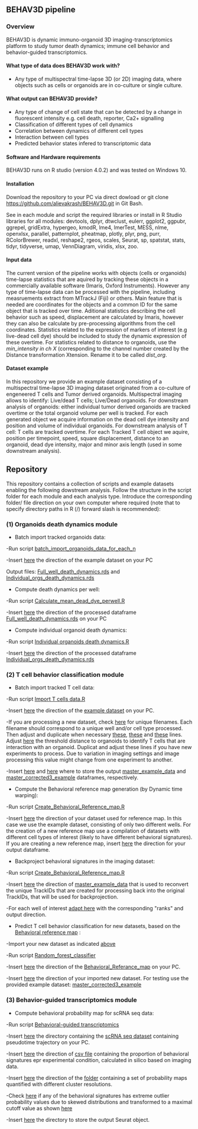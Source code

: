 ## BEHAV3D pipeline
### Overview
BEHAV3D is dynamic immuno-organoid 3D imaging-transcriptomics platform to study tumor death dynamics; immune cell behavior and behavior-guided transcriptomics. 

#### What type of data does BEHAV3D work with?
- Any type of multispectral time-lapse 3D (or 2D) imaging data, where objects such as cells or organoids are in co-culture or single culture. 
#### What output can BEHAV3D provide?
- Any type of change of cell state that can be detected by a change in fluorescent intensity e.g. cell death, reporter, Ca2+ signalling
- Classification of different types of cell dynamics
- Correlation between dynamics of different cell types
- Interaction between cell types
- Predicted behavior states infered to transcriptomic data

#### Software and Hardware requirements
BEHAV3D runs on R studio (version 4.0.2) and was tested on Windows 10. 
#### Installation
Download the repository to your PC via direct dowload or git clone https://github.com/alievakrash/BEHAV3D.git in Git Bash.

See in each module and script the required libraries or install in R Studio libraries for all modules: devtools, dplyr, dtwclust, eulerr, ggplot2, ggpubr, ggrepel, gridExtra, hypergeo, kmodR, lme4, lmerTest, MESS, nlme, openxlsx, parallel, patternplot, pheatmap, plotly, plyr, png, purr, RColorBrewer, readxl, reshape2, rgeos, scales, Seurat, sp, spatstat, stats, tidyr, tidyverse, umap, VennDiagram, viridis, xlsx, zoo.
#### Input data
The current version of the pipeline works with objects (cells or organoids) time-lapse statistics that are aquired by tracking these objects in a commercially available software (Imaris, Oxford Instruments). However any type of time-lapse data can be processed with the pipeline, including measruements extract from MTrackJ (Fiji) or others. Main feature that is needed are coordinates for the objects and a common ID for the same object that is tracked over time. Aditional statistics describing the cell behavior such as speed, displacement are calculated by Imaris, however they can also be calculate by pre-processing algorithms from the cell coordinates. Statistics related to the expression of markers of interest (e.g live-dead cell dye) should be included to study the dynamic expression of these overtime. For statistics related to distance to organoids, use the *min_intensity in ch X* (corresponding to the channel number created by the Distance transformation Xtension. Rename it to be called *dist_org*.
#### Dataset example
In this repository we provide an example dataset consisting of a multispectral time-lapse 3D imaging dataset originated from a co-culture of engeneered T cells and Tumor derived organoids. Multispectral imaging allows to identify: Live/dead T cells; Live/Dead organoids. For downstream analysis of organoids: either individual tumor derived organoids are tracked overtime or the total organoid volume per well is tracked. For each generated object we acquire information on the dead cell dye intensity and position and volume of individual organoids. For downstream analysis of T cell: T cells are tracked overtime. For each Tracked T cell object we aquire, position per timepoint, speed, square displacement, distance to an organoid, dead dye intensity, major and minor axis length (used in some downstream analysis).
## Repository
This repository contains a collection of scripts and example datasets enabling the following dowstream analysis. Follow the structure in the script folder for each module and each analysis type. Introduce the corresponding folder/ file direction on your own computer where required (note that to specify directory paths in R (/) forward slash is recommended):
### (1) Organoids death dynamics module
- Batch import tracked organoids data: 

-Run script [batch_import_organoids_data_for_each_n](https://github.com/alievakrash/BEHAV3D/blob/main/scripts/Organoids%20death%20dynamics/Batch%20import%20organoids%20data/batch_import_organoids_data_for_each_n.R)

-Insert [here](https://github.com/alievakrash/BEHAV3D/blob/c0a285b105d6ee237dfc7f9b7bf912caa6f3e1cb/scripts/Organoids%20death%20dynamics/Batch%20import%20organoids%20data/batch_import_organoids_data_for_each_n.R#L9) the direction of the example dataset on your PC 

Output files: [Full_well_death_dynamics.rds](https://github.com/alievakrash/BEHAV3D/blob/553db58a0116559817b9f2109333cf4f7e58f4da/scripts/Organoids%20death%20dynamics/Test%20dataset/Full_well_death_dynamics) and [Individual_orgs_death_dynamics.rds](https://github.com/alievakrash/BEHAV3D/blob/553db58a0116559817b9f2109333cf4f7e58f4da/scripts/Organoids%20death%20dynamics/Test%20dataset/Individual_organoids_death_dynamics)

- Compute death dynamics per well:

-Run script [Calculate_mean_dead_dye_perwell.R](https://github.com/alievakrash/BEHAV3D/blob/5a2aed55ede54f2f14a987d7ab37480b8d15e038/scripts/Organoids%20death%20dynamics/Death%20dynamics%20per%20well/Calculate_mean_dead_dye_perwell.R)

-Insert [here](https://github.com/alievakrash/BEHAV3D/blob/fa49556265fc14c2da2355ef99561884ce65c807/scripts/Organoids%20death%20dynamics/Death%20dynamics%20per%20well/Calculate_mean_dead_dye_perwell.R#L5) the direction of the processed dataframe [Full_well_death_dynamics.rds](https://github.com/alievakrash/BEHAV3D/blob/553db58a0116559817b9f2109333cf4f7e58f4da/scripts/Organoids%20death%20dynamics/Test%20dataset/Full_well_death_dynamics) on your PC


- Compute individual organoid death dynamics:

-Run script [Individual organoids death dynamics.R](https://github.com/alievakrash/BEHAV3D/blob/5a2aed55ede54f2f14a987d7ab37480b8d15e038/scripts/Organoids%20death%20dynamics/Individual%20organoids%20death%20dynamics/Individual%20organoids%20death%20dynamics.R)

-Insert [here](https://github.com/alievakrash/BEHAV3D/blob/81ab7207a48fb60f8467737e5aa2e85f643f054d/scripts/Organoids%20death%20dynamics/Individual%20organoids%20death%20dynamics/Individual%20organoids%20death%20dynamics.R#L4) the direction of the processed dataframe [Individual_orgs_death_dynamics.rds](https://github.com/alievakrash/BEHAV3D/blob/553db58a0116559817b9f2109333cf4f7e58f4da/scripts/Organoids%20death%20dynamics/Test%20dataset/Individual_organoids_death_dynamics)

### (2) T cell behavior classification module
- Batch import tracked T cell data:

-Run script [Import T cells data.R](https://github.com/alievakrash/BEHAV3D/blob/4e05f2c50f038ac76b1d572220a0ba6225d40670/scripts/T%20cell%20dynamics%20classification/Import%20T%20cells%20data.R)

-Insert [here](https://github.com/alievakrash/BEHAV3D/blob/4e05f2c50f038ac76b1d572220a0ba6225d40670/scripts/T%20cell%20dynamics%20classification/Import%20T%20cells%20data.R#L19) the direction of the [example dataset](https://github.com/alievakrash/BEHAV3D/tree/main/scripts/T%20cell%20dynamics%20classification/example_dataset_T_cell_tracking) on your PC.

-If you are processing a new dataset, check [here](https://github.com/alievakrash/BEHAV3D/blob/a9ddc8eb4984728b3700c71520decebd77da6907/scripts/T%20cell%20dynamics%20classification/Import%20T%20cells%20data.R#L48) for unique filenames. Each filename should correspond to a unique well and/or cell type processed. Then adjust and duplicate when necessary [these](https://github.com/alievakrash/BEHAV3D/blob/a9ddc8eb4984728b3700c71520decebd77da6907/scripts/T%20cell%20dynamics%20classification/Import%20T%20cells%20data.R#L51-L52), [these](https://github.com/alievakrash/BEHAV3D/blob/a9ddc8eb4984728b3700c71520decebd77da6907/scripts/T%20cell%20dynamics%20classification/Import%20T%20cells%20data.R#L55-L56) and [these](https://github.com/alievakrash/BEHAV3D/blob/a9ddc8eb4984728b3700c71520decebd77da6907/scripts/T%20cell%20dynamics%20classification/Import%20T%20cells%20data.R#L60-L63) lines.
Adjust [here](https://github.com/alievakrash/BEHAV3D/blob/38b02d7ca92385f91ac281709905494b59b10819/scripts/T%20cell%20dynamics%20classification/Import%20T%20cells%20data.R#L210-L214) the threshold distance to organoids to identify T cells that are interaction with an organoid. Duplicat and adjust these lines if you have new experiments to process. Due to variation in imaging settings and image processing this value might change from one experiment to another.

-Insert [here](https://github.com/alievakrash/BEHAV3D/blob/42e1379bbd34aecbb764793bbd74d163519e3c00/scripts/T%20cell%20dynamics%20classification/Import%20T%20cells%20data.R#L83) and [here](https://github.com/alievakrash/BEHAV3D/blob/42e1379bbd34aecbb764793bbd74d163519e3c00/scripts/T%20cell%20dynamics%20classification/Import%20T%20cells%20data.R#L251) where to store the output [master_example_data](https://github.com/alievakrash/BEHAV3D/blob/18f9332a54adf0b0d8e00d688802edc980aabdc9/scripts/T%20cell%20dynamics%20classification/example_dataset_T_cell_tracking/master_example_data) and [master_corrected3_example](https://github.com/alievakrash/BEHAV3D/blob/18f9332a54adf0b0d8e00d688802edc980aabdc9/scripts/T%20cell%20dynamics%20classification/example_dataset_T_cell_tracking/master_corrected3_example) dataframes, respectively.

- Compute the Behavioral reference map generation (by Dynamic time warping):

-Run script [Create_Behavioral_Reference_map.R](https://github.com/alievakrash/BEHAV3D/blob/57c67317eea1af74d9aa82b33a9fab795d0a2dcc/scripts/T%20cell%20dynamics%20classification/Create_Behavioral_Reference_map.R)

-Insert [here](https://github.com/alievakrash/BEHAV3D/blob/57c67317eea1af74d9aa82b33a9fab795d0a2dcc/scripts/T%20cell%20dynamics%20classification/Create_Behavioral_Reference_map.R#L2) the direction of your dataset used for reference map. In this case we use the example dataset, consisting of only two different wells. For the creation of a new reference map use a compilation of datasets with different cell types of interest (likely to have different behavioral signatures). If you are creating a new reference map, insert [here](https://github.com/alievakrash/BEHAV3D/blob/c516cafc900cb71e8d33ba6d125b457923915bdb/scripts/T%20cell%20dynamics%20classification/Create_Behavioral_Reference_map.R#L92) the direction for your output dataframe.

- Backproject behavioral signatures in the imaging dataset:

-Run script [Create_Behavioral_Reference_map.R](https://github.com/alievakrash/BEHAV3D/blob/57c67317eea1af74d9aa82b33a9fab795d0a2dcc/scripts/T%20cell%20dynamics%20classification/Create_Behavioral_Reference_map.R)

-Insert [here](https://github.com/alievakrash/BEHAV3D/blob/c516cafc900cb71e8d33ba6d125b457923915bdb/scripts/T%20cell%20dynamics%20classification/Create_Behavioral_Reference_map.R#L118) the direction of [master_example_data](https://github.com/alievakrash/BEHAV3D/blob/18f9332a54adf0b0d8e00d688802edc980aabdc9/scripts/T%20cell%20dynamics%20classification/example_dataset_T_cell_tracking/master_example_data) that is used to reconvert the unique TrackIDs that are created for processing back into the original TrackIDs, that will be used for backprojection.

-For each well of interest [adapt here](https://github.com/alievakrash/BEHAV3D/blob/c516cafc900cb71e8d33ba6d125b457923915bdb/scripts/T%20cell%20dynamics%20classification/Create_Behavioral_Reference_map.R#L127-L131) with the corresponding "ranks" and output direction.
- Predict T cell behavior classification for new datasets, based on the [Behavioral reference map](https://github.com/alievakrash/BEHAV3D/blob/57c67317eea1af74d9aa82b33a9fab795d0a2dcc/scripts/T%20cell%20dynamics%20classification/Behavioral%20reference%20map/Behavioral_Referance_map_git) :

-Import your new dataset as indicated [above](https://github.com/alievakrash/BEHAV3D/blob/177b3f0883991b9dd327dd5f3634a5906b10945f/README.md#L49)

-Run script [Random_forest_classifier](https://github.com/alievakrash/BEHAV3D/blob/177b3f0883991b9dd327dd5f3634a5906b10945f/scripts/T%20cell%20dynamics%20classification/Random_forest_classifier.R) 

-Insert [here](https://github.com/alievakrash/BEHAV3D/blob/7734d41e0032d1aee872a1b99d5d391db41ec566/scripts/T%20cell%20dynamics%20classification/Random_forest_classifier.R#L9) the direction of the [Behavioral_Referance_map](https://github.com/alievakrash/BEHAV3D/blob/7734d41e0032d1aee872a1b99d5d391db41ec566/scripts/T%20cell%20dynamics%20classification/Behavioral%20reference%20map/Behavioral_Referance_map_git) on your PC.

-Insert [here](https://github.com/alievakrash/BEHAV3D/blob/a4c9ea882c8a9109bb952ceb10ece68f082fcd9d/scripts/T%20cell%20dynamics%20classification/Random_forest_classifier.R#L107) the direction of your imported new dataset. For testing use the provided example dataset: [master_corrected3_example](https://github.com/alievakrash/BEHAV3D/blob/18f9332a54adf0b0d8e00d688802edc980aabdc9/scripts/T%20cell%20dynamics%20classification/example_dataset_T_cell_tracking/master_corrected3_example)

### (3) Behavior-guided transcriptomics module
- Compute behavioral probability map for scRNA seq data:

-Run script [Behavioral-guided transcriptomics](https://github.com/alievakrash/BEHAV3D/blob/60a653b51d1417b0374225f720f5655c59f980ca/scripts/Behavior-guided%20transcriptomics/Behavioral-guided%20transcriptomics.R)

-Insert [here](https://github.com/alievakrash/BEHAV3D/blob/d3857d0ddebd6d1c3d88fe45c5a4aef8f648faf9/scripts/Behavior-guided%20transcriptomics/Behavioral-guided%20transcriptomics.R#L9) the directory containing the [scRNA seq dataset](https://github.com/alievakrash/BEHAV3D/blob/d3857d0ddebd6d1c3d88fe45c5a4aef8f648faf9/scripts/Behavior-guided%20transcriptomics/example%20dataset/scRNA_seq_dataset.rds) containing pseudotime trajectory on your PC.

-Insert [here](https://github.com/alievakrash/BEHAV3D/blob/beda6096a61b5795dde6316f0aa87dd3a1f1c1ae/scripts/Behavior-guided%20transcriptomics/Behavioral-guided%20transcriptomics.R#L18) the direction of [csv file](https://github.com/alievakrash/BEHAV3D/blob/96cf1b1e283354b41d578db8599a7be6f76f32b0/scripts/Behavior-guided%20transcriptomics/example%20dataset/CD8_behav_sig_per_exp_condition.csv) containing the proportion of behavioral signatures epr experimental condition, calculated in silico based on imaging data.

-Insert [here](https://github.com/alievakrash/BEHAV3D/blob/96cf1b1e283354b41d578db8599a7be6f76f32b0/scripts/Behavior-guided%20transcriptomics/Behavioral-guided%20transcriptomics.R#L99) the direction of the [folder](https://github.com/alievakrash/BEHAV3D/tree/main/scripts/Behavior-guided%20transcriptomics/Probability_map) containing a set of probability maps quantified with different cluster resolutions.

-Check [here](https://github.com/alievakrash/BEHAV3D/blob/96cf1b1e283354b41d578db8599a7be6f76f32b0/scripts/Behavior-guided%20transcriptomics/Behavioral-guided%20transcriptomics.R#L161-L173) if any of the behavioral signatures has extreme outlier probability values due to skewed distributions and transformed to a maximal cutoff value as shown [here](https://github.com/alievakrash/BEHAV3D/blob/96cf1b1e283354b41d578db8599a7be6f76f32b0/scripts/Behavior-guided%20transcriptomics/Behavioral-guided%20transcriptomics.R#L170-L173) 

-Insert [here](https://github.com/alievakrash/BEHAV3D/blob/96cf1b1e283354b41d578db8599a7be6f76f32b0/scripts/Behavior-guided%20transcriptomics/Behavioral-guided%20transcriptomics.R#L236) the directory to store the output Seurat object. 
